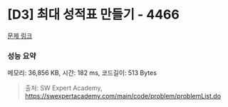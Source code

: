 # [D3] 최대 성적표 만들기 - 4466 

[문제 링크](https://swexpertacademy.com/main/code/problem/problemDetail.do?contestProbId=AWOUfCJ6qVMDFAWg) 

### 성능 요약

메모리: 36,856 KB, 시간: 182 ms, 코드길이: 513 Bytes



> 출처: SW Expert Academy, https://swexpertacademy.com/main/code/problem/problemList.do